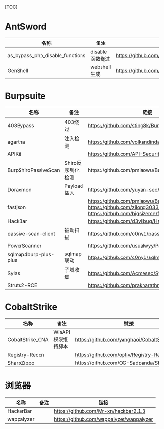 [TOC]

# AntSword



| 名称                            | 备注            | 链接                                                        |
| ------------------------------- | --------------- | ----------------------------------------------------------- |
| as_bypass_php_disable_functions | disable函数绕过 | https://github.com/Medicean/as_bypass_php_disable_functions |
| GenShell                        | webshell生成    | https://github.com/Medicean/GenShell                        |



# Burpsuite



| 名称                  | 备注              | 链接                                                         |
| --------------------- | ----------------- | ------------------------------------------------------------ |
| 403Bypass             | 403绕过           | https://github.com/sting8k/BurpSuite_403Bypasser             |
| agartha               | 注入检测          | https://github.com/volkandindar/agartha                      |
| APIKit                |                   | https://github.com/API-Security/APIKit                       |
| BurpShiroPassiveScan  | Shiro反序列化检测 | https://github.com/pmiaowu/BurpShiroPassiveScan              |
| Doraemon              | Payload插入       | https://github.com/yuyan-sec/Doraemon                        |
| fastjson              |                   | https://github.com/pmiaowu/BurpFastJsonScan<br>https://github.com/zilong3033/fastjsonScan<br>https://github.com/bigsizeme/fastjson-check |
| HackBar               |                   | https://github.com/d3vilbug/HackBar                          |
| passive-scan-client   | 被动扫描          | https://github.com/c0ny1/passive-scan-client                 |
| PowerScanner          |                   | https://github.com/usualwyy/PowerScanner                     |
| sqlmap4burp-plus-plus | sqlmap联动        | https://github.com/c0ny1/sqlmap4burp-plus-plus               |
| Sylas                 | 子域收集          | https://github.com/Acmesec/Sylas                             |
| Struts2-RCE           |                   | https://github.com/prakharathreya/Struts2-RCE                |

# CobaltStrike



| 名称             | 备注               | 链接                                         |
| ---------------- | ------------------ | -------------------------------------------- |
| CobaltStrike_CNA | WinAPI权限维持脚本 | https://github.com/yanghaoi/CobaltStrike_CNA |
| Registry-Recon   |                    | https://github.com/optiv/Registry-Recon      |
| SharpZippo       |                    | https://github.com/OG-Sadpanda/SharpZippo    |

# 浏览器

| 名称       | 备注 | 链接                                     |
| ---------- | ---- | ---------------------------------------- |
| HackerBar  |      | https://github.com/Mr-xn/hackbar2.1.3    |
| wappalyzer |      | https://github.com/wappalyzer/wappalyzer |





